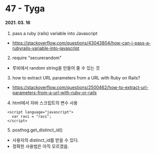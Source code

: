 47 - Tyga
========
#### 2021. 03. 16

1. pass a ruby (rails) variable into Javascript
  - <https://stackoverflow.com/questions/43043804/how-can-i-pass-a-rubyrails-variable-into-javascript>

2. require "securerandom"
  - 루비에서 random string을 만들어 줄 수 있는 것

3. how to extract URL parameters from a URL with Ruby on Rails?
  - <https://stackoverflow.com/questions/2500462/how-to-extract-url-parameters-from-a-url-with-ruby-or-rails>

4. html에서 자바 스크립트의 변수 사용
 ```
  <script language="javascript">
    var ravi = "ravi";
  </script>
 ```

5. posthog.get_distinct_id()
  - 사용자의 distinct_id를 받을 수 있다.
  - 정확한 사용법은 아직 모르겠음.